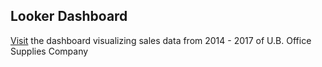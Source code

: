 ## Looker Dashboard
[Visit](https://lookerstudio.google.com/s/suD_mSx1xng) the dashboard visualizing sales data from 2014 - 2017 of U.B. Office Supplies Company 
